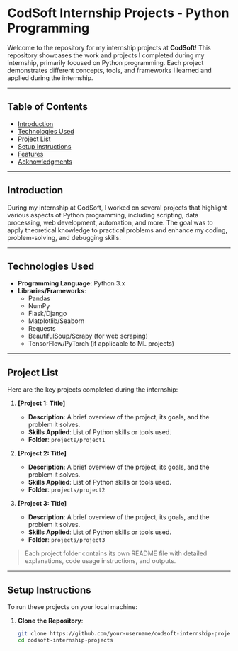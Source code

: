 # CodSoft Internship Projects - Python Programming

Welcome to the repository for my internship projects at **CodSoft**! This repository showcases the work and projects I completed during my internship, primarily focused on Python programming. Each project demonstrates different concepts, tools, and frameworks I learned and applied during the internship.

---

## Table of Contents

- [Introduction](#introduction)
- [Technologies Used](#technologies-used)
- [Project List](#project-list)
- [Setup Instructions](#setup-instructions)
- [Features](#features)
- [Acknowledgments](#acknowledgments)

---

## Introduction

During my internship at CodSoft, I worked on several projects that highlight various aspects of Python programming, including scripting, data processing, web development, automation, and more. The goal was to apply theoretical knowledge to practical problems and enhance my coding, problem-solving, and debugging skills.

---

## Technologies Used

- **Programming Language**: Python 3.x
- **Libraries/Frameworks**:
  - Pandas
  - NumPy
  - Flask/Django
  - Matplotlib/Seaborn
  - Requests
  - BeautifulSoup/Scrapy (for web scraping)
  - TensorFlow/PyTorch (if applicable to ML projects)

---

## Project List

Here are the key projects completed during the internship:

1. **[Project 1: Title]**
   - **Description**: A brief overview of the project, its goals, and the problem it solves.
   - **Skills Applied**: List of Python skills or tools used.
   - **Folder**: `projects/project1`

2. **[Project 2: Title]**
   - **Description**: A brief overview of the project, its goals, and the problem it solves.
   - **Skills Applied**: List of Python skills or tools used.
   - **Folder**: `projects/project2`

3. **[Project 3: Title]**
   - **Description**: A brief overview of the project, its goals, and the problem it solves.
   - **Skills Applied**: List of Python skills or tools used.
   - **Folder**: `projects/project3`

> Each project folder contains its own README file with detailed explanations, code usage instructions, and outputs.

---

## Setup Instructions

To run these projects on your local machine:

1. **Clone the Repository**:
   ```bash
   git clone https://github.com/your-username/codsoft-internship-projects.git
   cd codsoft-internship-projects
